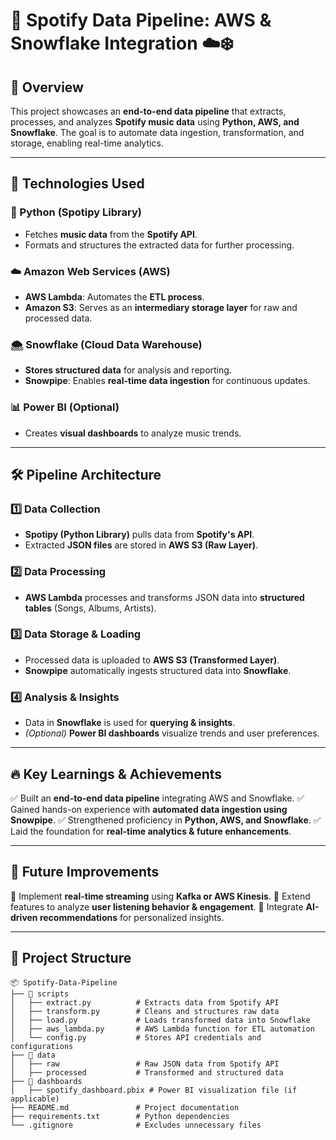 # 🎵 Spotify Data Pipeline: AWS & Snowflake Integration ☁️❄️

## 🎯 Overview
This project showcases an **end-to-end data pipeline** that extracts, processes, and analyzes **Spotify music data** using **Python, AWS, and Snowflake**. The goal is to automate data ingestion, transformation, and storage, enabling real-time analytics.

---

## 🚀 Technologies Used

### 🐍 Python (Spotipy Library)
- Fetches **music data** from the **Spotify API**.
- Formats and structures the extracted data for further processing.

### ☁️ Amazon Web Services (AWS)
- **AWS Lambda**: Automates the **ETL process**.
- **Amazon S3**: Serves as an **intermediary storage layer** for raw and processed data.

### 🌨️ Snowflake (Cloud Data Warehouse)
- **Stores structured data** for analysis and reporting.
- **Snowpipe**: Enables **real-time data ingestion** for continuous updates.

### 📊 Power BI (Optional)
- Creates **visual dashboards** to analyze music trends.

---

## 🛠️ Pipeline Architecture

### 1️⃣ Data Collection
- **Spotipy (Python Library)** pulls data from **Spotify's API**.
- Extracted **JSON files** are stored in **AWS S3 (Raw Layer)**.

### 2️⃣ Data Processing
- **AWS Lambda** processes and transforms JSON data into **structured tables** (Songs, Albums, Artists).

### 3️⃣ Data Storage & Loading
- Processed data is uploaded to **AWS S3 (Transformed Layer)**.
- **Snowpipe** automatically ingests structured data into **Snowflake**.

### 4️⃣ Analysis & Insights
- Data in **Snowflake** is used for **querying & insights**.
- *(Optional)* **Power BI dashboards** visualize trends and user preferences.

---

## 🔥 Key Learnings & Achievements
✅ Built an **end-to-end data pipeline** integrating AWS and Snowflake.
✅ Gained hands-on experience with **automated data ingestion using Snowpipe**.
✅ Strengthened proficiency in **Python, AWS, and Snowflake**.
✅ Laid the foundation for **real-time analytics & future enhancements**.

---

## 🚀 Future Improvements
🔹 Implement **real-time streaming** using **Kafka or AWS Kinesis**.
🔹 Extend features to analyze **user listening behavior & engagement**.
🔹 Integrate **AI-driven recommendations** for personalized insights.

---

## 📂 Project Structure
```
📦 Spotify-Data-Pipeline
├── 📂 scripts
│   ├── extract.py          # Extracts data from Spotify API
│   ├── transform.py        # Cleans and structures raw data
│   ├── load.py             # Loads transformed data into Snowflake
│   ├── aws_lambda.py       # AWS Lambda function for ETL automation
│   └── config.py           # Stores API credentials and configurations
├── 📂 data
│   ├── raw                 # Raw JSON data from Spotify API
│   ├── processed           # Transformed and structured data
├── 📂 dashboards
│   ├── spotify_dashboard.pbix # Power BI visualization file (if applicable)
├── README.md               # Project documentation
├── requirements.txt        # Python dependencies
└── .gitignore              # Excludes unnecessary files
```


